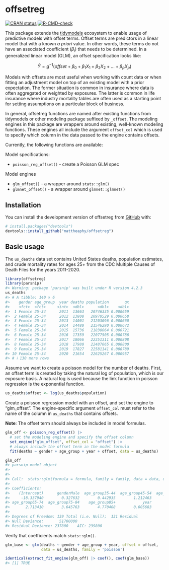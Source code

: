 
<!-- README.md is generated from README.Rmd. Please edit that file -->

# offsetreg

<!-- badges: start -->

[![CRAN
status](https://www.r-pkg.org/badges/version/offsetreg)](https://CRAN.R-project.org/package=offsetreg)
[![R-CMD-check](https://github.com/mattheaphy/offsetreg/actions/workflows/R-CMD-check.yaml/badge.svg)](https://github.com/mattheaphy/offsetreg/actions/workflows/R-CMD-check.yaml)
<!-- badges: end -->

This package extends the [tidymodels](https://www.tidymodels.org)
ecosystem to enable usage of predictive models with offset terms. Offset
terms are predictors in a linear model that with a known *a priori*
value. In other words, these terms do not have an associated coefficient
($\beta_i$) that needs to be determined. In a generalized linear model
(GLM), an offset specification looks like:

$$
\hat{Y} = g^{-1}(offset + \beta_0 + \beta_1X_1 + \beta_2X_2 + \ldots + \beta_pX_p)
$$

Models with offsets are most useful when working with count data or when
fitting an adjustment model on top of an existing model with a prior
expectation. The former situation is common in insurance where data is
often aggregated or weighted by exposures. The latter is common in life
insurance where industry mortality tables are often used as a starting
point for setting assumptions on a particular block of business.

In general, offsetreg functions are named after existing functions from
tidymodels or other modeling package suffixed by `_offset`. The modeling
engines in this package are wrappers around existing, well-known
modeling functions. These engines all include the argument `offset_col`
which is used to specify which column in the data passed to the engine
contains offsets.

Currently, the following functions are available:

Model specifications:

- `poisson_reg_offset()` - create a Poisson GLM spec

Model engines

- `glm_offset()` - a wrapper around `stats::glm()`
- `glmnet_offset()` - a wrapper around `glmnet::glmnet()`

## Installation

You can install the development version of offsetreg from
[GitHub](https://github.com/) with:

``` r
# install.packages("devtools")
devtools::install_github("mattheaphy/offsetreg")
```

## Basic usage

The `us_deaths` data set contains United States deaths, population
estimates, and crude mortality rates for ages 25+ from the CDC Multiple
Causes of Death Files for the years 2011-2020.

``` r
library(offsetreg)
library(parsnip)
#> Warning: package 'parsnip' was built under R version 4.2.3
us_deaths
#> # A tibble: 140 × 6
#>    gender age_group  year deaths population       qx
#>    <fct>  <fct>     <int>  <dbl>      <dbl>    <dbl>
#>  1 Female 25-34      2011  13663   20746335 0.000659
#>  2 Female 25-34      2012  13808   20970529 0.000658
#>  3 Female 25-34      2013  14001   21203096 0.000660
#>  4 Female 25-34      2014  14480   21546290 0.000672
#>  5 Female 25-34      2015  15736   21838064 0.000721
#>  6 Female 25-34      2016  17359   22077505 0.000786
#>  7 Female 25-34      2017  18066   22351311 0.000808
#>  8 Female 25-34      2018  17980   22487065 0.000800
#>  9 Female 25-34      2019  17827   22581141 0.000789
#> 10 Female 25-34      2020  21654   22625267 0.000957
#> # ℹ 130 more rows
```

Assume we want to create a poisson model for the number of deaths.
First, an offset term is created by taking the natural log of
population, which is our exposure basis. A natural log is used because
the link function in poisson regression is the exponential function.

``` r
us_deaths$offset <- log(us_deaths$population)
```

Create a poisson regression model with an offset, and set the engine to
“glm_offset”. The engine-specific argument `offset_col` must refer to
the name of the column in `us_deaths` that contains offsets.

**Note**: The offset term should always be included in model formulas.

``` r
glm_off <- poisson_reg_offset() |>
  # set the modeling engine and specify the offset column
  set_engine("glm_offset", offset_col = "offset") |>
  # always include the offset term in the model formula
  fit(deaths ~ gender + age_group + year + offset, data = us_deaths)

glm_off
#> parsnip model object
#> 
#> 
#> Call:  stats::glm(formula = formula, family = family, data = data, offset = offset)
#> 
#> Coefficients:
#>    (Intercept)      genderMale  age_group35-44  age_group45-54  age_group55-64  
#>     -18.337940        0.327632        0.442935        1.212463        1.990698  
#> age_group65-74  age_group75-84    age_group85+            year  
#>       2.713410        3.645763        4.770408        0.005683  
#> 
#> Degrees of Freedom: 139 Total (i.e. Null);  131 Residual
#> Null Deviance:       51700000 
#> Residual Deviance: 237800    AIC: 239800
```

Verify that coefficients match `stats::glm()`.

``` r
glm_base <- glm(deaths ~ gender + age_group + year, offset = offset,
                data = us_deaths, family = 'poisson')

identical(extract_fit_engine(glm_off) |> coef(), coef(glm_base))
#> [1] TRUE
```
